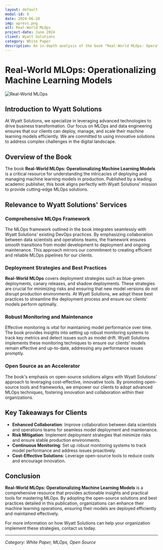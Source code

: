 ```yaml
---
layout: default
modal-id: 6
date: 2024-06-28
img: apress.png
alt: Real-World MLOps
project-date: June 2024
client: Wyatt Solutions
category: White Paper
description: An in-depth analysis of the book "Real-World MLOps: Operationalizing Machine Learning Models" and its significance for Wyatt Solutions' approach to MLOps and data engineering.
---
```


# Real-World MLOps: Operationalizing Machine Learning Models

![Real-World MLOps](apress.png)

## Introduction to Wyatt Solutions

At Wyatt Solutions, we specialize in leveraging advanced technologies to drive business transformation. Our focus on MLOps and data engineering ensures that our clients can deploy, manage, and scale their machine learning models efficiently. We are committed to using innovative solutions to address complex challenges in the digital landscape.

## Overview of the Book

The book **Real-World MLOps: Operationalizing Machine Learning Models** is a critical resource for understanding the intricacies of deploying and managing machine learning models in production. Published by a leading academic publisher, this book aligns perfectly with Wyatt Solutions' mission to provide cutting-edge MLOps solutions.

## Relevance to Wyatt Solutions' Services

### Comprehensive MLOps Framework

The MLOps framework outlined in the book integrates seamlessly with Wyatt Solutions' existing DevOps practices. By emphasizing collaboration between data scientists and operations teams, the framework ensures smooth transitions from model development to deployment and ongoing maintenance. This approach mirrors our commitment to creating efficient and reliable MLOps pipelines for our clients.

### Deployment Strategies and Best Practices

**Real-World MLOps** covers deployment strategies such as blue-green deployments, canary releases, and shadow deployments. These strategies are crucial for minimizing risks and ensuring that new model versions do not disrupt production environments. At Wyatt Solutions, we adopt these best practices to streamline the deployment process and ensure our clients' models perform optimally.

### Robust Monitoring and Maintenance

Effective monitoring is vital for maintaining model performance over time. The book provides insights into setting up robust monitoring systems to track key metrics and detect issues such as model drift. Wyatt Solutions implements these monitoring techniques to ensure our clients' models remain effective and up-to-date, addressing any performance issues promptly.

### Open Source as an Accelerator

The book's emphasis on open-source solutions aligns with Wyatt Solutions' approach to leveraging cost-effective, innovative tools. By promoting open-source tools and frameworks, we empower our clients to adopt advanced MLOps techniques, fostering innovation and collaboration within their organizations.

## Key Takeaways for Clients

- **Enhanced Collaboration**: Improve collaboration between data scientists and operations teams for seamless model deployment and maintenance.
- **Risk Mitigation**: Implement deployment strategies that minimize risks and ensure stable production environments.
- **Continuous Monitoring**: Set up robust monitoring systems to track model performance and address issues proactively.
- **Cost-Effective Solutions**: Leverage open-source tools to reduce costs and encourage innovation.

## Conclusion

**Real-World MLOps: Operationalizing Machine Learning Models** is a comprehensive resource that provides actionable insights and practical tools for mastering MLOps. By adopting the open-source solutions and best practices detailed in this publication, organizations can enhance their machine learning operations, ensuring their models are deployed efficiently and maintained effectively.

For more information on how Wyatt Solutions can help your organization implement these strategies, contact us today.

---

*Category: White Paper, MLOps, Open Source*
